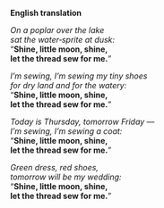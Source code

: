 **English translation**

*On a poplar over the lake*  
*sat the water‑sprite at dusk:*  
“**Shine, little moon, shine,**  
**let the thread sew for me.**”

*I’m sewing, I’m sewing my tiny shoes*  
*for dry land and for the watery:*  
“**Shine, little moon, shine,**  
**let the thread sew for me.**”

*Today is Thursday, tomorrow Friday —*  
*I’m sewing, I’m sewing a coat:*  
“**Shine, little moon, shine,**  
**let the thread sew for me.**”

*Green dress, red shoes,*  
*tomorrow will be my wedding:*  
“**Shine, little moon, shine,**  
**let the thread sew for me.**”